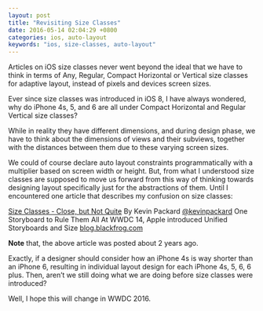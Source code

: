 ```yaml
---
layout: post
title: "Revisiting Size Classes"
date: 2016-05-14 02:04:29 +0800
categories: ios, auto-layout
keywords: "ios, size-classes, auto-layout"
---
```


Articles on iOS size classes never went beyond the ideal that we have to think in terms of Any, Regular, Compact Horizontal or Vertical size classes for adaptive layout, instead of pixels and devices screen sizes.

Ever since size classes was introduced in iOS 8, I have always wondered, why do iPhone 4s, 5, and 6 are all under Compact Horizontal and Regular Vertical size classes?

While in reality they have different dimensions, and during design phase, we have to think about the dimensions of views and their subviews, together with the distances between them due to these varying screen sizes.

We could of course declare auto layout constraints programmatically with a multiplier based on screen width or height. But, from what I understood size classes are supposed to move us forward from this way of thinking towards designing layout specifically just for the abstractions of them. Until I encountered one article that describes my confusion on size classes:

[Size Classes - Close, but Not Quite](http://blog.blackfrog.com/2014/06/27/size-classes-close-but-not-quite/)
By Kevin Packard [@kevinpackard](http://twitter.com/kevinpackard) One Storyboard to Rule Them All At WWDC 14, Apple introduced Unified Storyboards and Size
[blog.blackfrog.com](http://blog.blackfrog.com)

**Note** that, the above article was posted about 2 years ago.

Exactly, if a designer should consider how an iPhone 4s is way shorter than an iPhone 6, resulting in individual layout design for each iPhone 4s, 5, 6, 6 plus. Then, aren’t we still doing what we are doing before size classes were introduced?

Well, I hope this will change in WWDC 2016.
